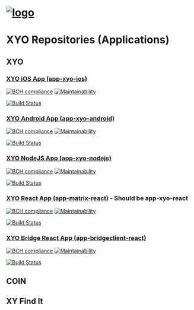 [logo]: https://cdn.xy.company/img/brand/XY_Logo_GitHub.png

# [![logo]](https://xy.company)

# XYO Repositories (Applications)

## XYO

### [XYO iOS App (app-xyo-ios)](https://github.com/XYOracleNetwork/app-xyo-ios)

[![BCH compliance](https://bettercodehub.com/edge/badge/XYOracleNetwork/app-xyo-ios?branch=master)](https://bettercodehub.com/results/XYOracleNetwork/app-xyo-ios)
[![Maintainability](https://api.codeclimate.com/v1/badges/583429734a65544599e2/maintainability)](https://codeclimate.com/repos/5cca44faed50d7023f0021c5/maintainability)

[![Build Status](https://travis-ci.com/XYOracleNetwork/app-xyo-ios.svg?token=A85R2pDnngMDyWoqeLUG&branch=master)](https://travis-ci.com/XYOracleNetwork/app-xyo-ios)

### [XYO Android App (app-xyo-android)](https://github.com/XYOracleNetwork/app-xyo-android)

[![BCH compliance](https://bettercodehub.com/edge/badge/XYOracleNetwork/app-xyo-ios?branch=master)](https://bettercodehub.com/results/XYOracleNetwork/app-xyo-ios)
[![Maintainability](https://api.codeclimate.com/v1/badges/f16fe6684a5cf8143596/maintainability)](https://codeclimate.com/repos/5c3ea0950154c8026e004420/maintainability)

[![Build Status](https://travis-ci.com/XYOracleNetwork/app-xyo-android.svg?token=A85R2pDnngMDyWoqeLUG&branch=master)](https://travis-ci.com/XYOracleNetwork/app-xyo-android)

### [XYO NodeJS App (app-xyo-nodejs)](https://github.com/XYOracleNetwork/app-xyo-nodejs)

[![BCH compliance](https://bettercodehub.com/edge/badge/XYOracleNetwork/app-xyo-nodejs?branch=master)](https://bettercodehub.com/results/XYOracleNetwork/app-xyo-nodejs)
[![Maintainability](https://api.codeclimate.com/v1/badges/8f85e487311d108420c0/maintainability)](https://codeclimate.com/github/XYOracleNetwork/app-xyo-nodejs/maintainability)

[![Build Status](https://travis-ci.com/XYOracleNetwork/app-xyo-nodejs.svg?token=A85R2pDnngMDyWoqeLUG&branch=master)](https://travis-ci.com/XYOracleNetwork/app-xyo-nodejs)

### [XYO React App (app-matrix-react)](https://github.com/XYOracleNetwork/app-matrix-react) - Should be app-xyo-react

[![BCH compliance](https://bettercodehub.com/edge/badge/XYOracleNetwork/app-matrix-react?branch=master)](https://bettercodehub.com/results/XYOracleNetwork/app-matrix-react)
[![Maintainability](https://api.codeclimate.com/v1/badges/563edc770594497c2b62/maintainability)](https://codeclimate.com/repos/5cca47f0e24c0f02b30049e5/maintainability)

[![Build Status](https://travis-ci.com/XYOracleNetwork/app-xyo-react.svg?token=A85R2pDnngMDyWoqeLUG&branch=master)](https://travis-ci.com/XYOracleNetwork/app-xyo-react)

### [XYO Bridge React App (app-bridgeclient-react)](https://github.com/XYOracleNetwork/app-bridgeclient-react)

[![BCH compliance](https://bettercodehub.com/edge/badge/XYOracleNetwork/app-bridgeclient-react?branch=master)](https://bettercodehub.com/results/XYOracleNetwork/app-bridgeclient-react)
[![Maintainability](https://api.codeclimate.com/v1/badges/ea42dd9dd65638df5e1b/maintainability)](https://codeclimate.com/repos/5cca47a62877960258003735/maintainability)

[![Build Status](https://travis-ci.com/XYOracleNetwork/app-bridgeclient-react.svg?token=A85R2pDnngMDyWoqeLUG&branch=master)](https://travis-ci.com/XYOracleNetwork/app-bridgeclient-react)

## COIN

## XY Find It
